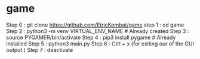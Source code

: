 # game


Step 0 : git clone https://github.com/EtricKombat/game
step 1 : cd game
Step 2 : python3 -m venv VIRTUAL_ENV_NAME   # Already created
Step 3 : source PYGAMER/bin/activate
Step 4 : pip3 install pygame                # Already installed
Step 5 : python3 main.py
Step 6 : Ctrl + x (for exiting our of the GUI output )
Step 7 : deactivate

